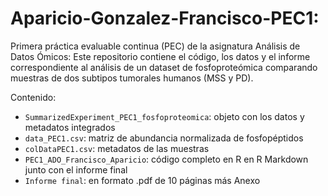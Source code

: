 # Aparicio-Gonzalez-Francisco-PEC1: 

Primera práctica evaluable continua (PEC) de la asignatura Análisis de Datos Ómicos: Este repositorio contiene el código, los datos y el informe correspondiente al análisis de un dataset de fosfoproteómica comparando muestras de dos subtipos tumorales humanos (MSS y PD).

Contenido:
  - `SummarizedExperiment_PEC1_fosfoproteomica`: objeto con los datos y metadatos integrados
  - `data_PEC1.csv`: matriz de abundancia normalizada de fosfopéptidos
  - `colDataPEC1.csv`: metadatos de las muestras
  - `PEC1_ADO_Francisco_Aparicio`: código completo en R en R Markdown junto con el informe final
  - `Informe final`: en formato .pdf de 10 páginas más Anexo
